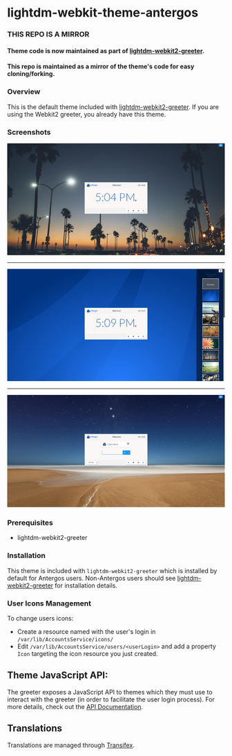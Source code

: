 # lightdm-webkit-theme-antergos
### THIS REPO IS A MIRROR
#### Theme code is now maintained as part of [lightdm-webkit2-greeter](http://github.com/antergos/lightdm-webkit2-greeter).
#### This repo is maintained as a mirror of the theme's code for easy cloning/forking.

### Overview

This is the default theme included with [lightdm-webkit2-greeter](http://github.com/Antergos/lightdm-webkit2-greeter). If you are using the Webkit2 greeter, you already have this theme.

### Screenshots
<center>
<img src="img/screenshot1.jpg" alt="screenshot1" />
<hr/>
<img src="img/screenshot2.jpg" alt="screenshot2" />
<hr/>
<img src="img/screenshot3.jpg" alt="screenshot3" />
</center>

### Prerequisites
* lightdm-webkit2-greeter

### Installation
This theme is included with `lightdm-webkit2-greeter` which is installed by default for Antergos users. Non-Antergos users should see [lightdm-webkit2-greeter](https://github.com/Antergos/lightdm-webkit2-greeter/) for installation details.

### User Icons Management

To change users icons:

* Create a resource named with the user's login in `/var/lib/AccountsService/icons/`
* Edit `/var/lib/AccountsService/users/<userLogin>` and add a property `Icon` targeting the icon resource you just created.

## Theme JavaScript API:
The greeter exposes a JavaScript API to themes which they must use to interact with the greeter (in order to facilitate the user login process). For more details, check out the [API Documentation](https://doclets.io/Antergos/lightdm-webkit2-greeter/master). 


## Translations
Translations are managed through [Transifex](http://transifex.com).

